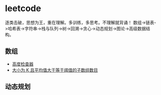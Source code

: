 # leetcode
逐类击破，思想为王，重在理解。多训练，多思考。不理解就背诵！
数组->链表->哈希表->字符串->栈与队列->树->回溯->贪心->动态规划->图论->高级数据结构。
## 数组
* [高度检查器](https://github.com/aizhangyao/leetcode/blob/master/src/com/aiz/leetcode/array/HeightChecker.java)
* [大小为 K 且平均值大于等于阈值的子数组数目](https://github.com/aizhangyao/leetcode/blob/master/src/com/aiz/leetcode/array/Solution_T_1343.java)

## 动态规划
